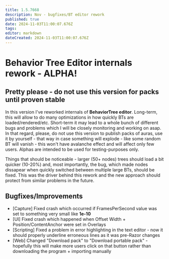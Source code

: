 ```yaml
---
title: 1.5.7668
description: Nov - bugfixes/BT editor rework
published: true
date: 2024-11-03T11:00:07.676Z
tags: 
editor: markdown
dateCreated: 2024-11-03T11:00:07.676Z
---
```


# Behavior Tree Editor internals rework - ALPHA! 
## Pretty please - do not use this version for packs until proven stable
In this version I've reworked internals of **BehaviorTree editor**. Long-term, this will allow to do many optimizations in how quickly BTs are loaded/rendered/etc.
Short-term it may lead to a whole bunch of different bugs and problems which I will be closely monitoring and working on asap. 
In that regard, please, do not use this version to publish packs of auras, use it by yourself - that way in case something will explode - like some random BT will vanish - this won't have avalanche effect and will affect only few users. Alphas are intended to be used for testing-purposes only. 

Things that should be noticeable -  larger (50+ nodes) trees should load a bit quicker (10-20%) and, most importantly, the bug, which made nodes dissapear when quickly switched between multiple large BTs, should be fixed. This was the driver behind this rework and the new approach should protect from similar problems in the future.


## Bugfixes/Improvements
- [Capture] Fixed crash which occurred if FramesPerSecond value was set to something very small like **1e-10**
- [UI] Fixed crash which happened when Offset Width + Position/ContentAnchor were set in Overlays
- [Scripting] Fixed a problem in error highlighting in the text editor - now it should properly underline erroneous lines as it was pre-Razor changes
- [Web] Changed "Download pack" to "Download portable pack" - hopefully this will make more users click on that button rather than downloading the program + importing manually
